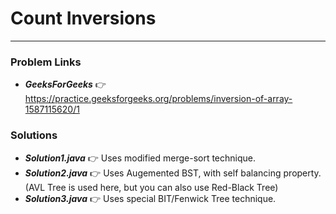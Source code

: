# Count Inversions

---

### Problem Links
- **_GeeksForGeeks_** :point_right: https://practice.geeksforgeeks.org/problems/inversion-of-array-1587115620/1

### Solutions
- **_Solution1.java_** :point_right: Uses modified merge-sort technique.
- **_Solution2.java_** :point_right: Uses Augemented BST, with self balancing property. (AVL Tree is used here, but you can also use Red-Black Tree)
- **_Solution3.java_** :point_right: Uses special BIT/Fenwick Tree technique.
